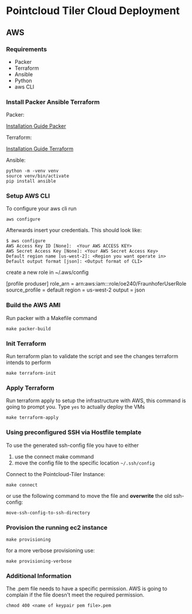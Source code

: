 # Pointcloud Tiler Cloud Deployment

## AWS

### Requirements

* Packer
* Terraform
* Ansible
* Python
* aws CLI

### Install Packer Ansible Terraform

Packer:

[Installation Guide Packer](https://learn.hashicorp.com/tutorials/packer/getting-started-install#precompiled-binaries)

Terraform:

[Installation Guide Terraform](https://learn.hashicorp.com/tutorials/terraform/install-cli)

Ansible:
```
python -m -venv venv
source venv/bin/activate
pip install ansible
```

### Setup AWS CLI
To configure your aws cli run

``` 
aws configure 
```

Afterwards insert your credentials. This should look like:

```
$ aws configure
AWS Access Key ID [None]:  <Your AWS ACCESS KEY>    
AWS Secret Access Key [None]: <Your AWS Secret Access Key>
Default region name [us-west-2]: <Region you want operate in>
Default output format [json]: <Output format of CLI>
```

create a new role in ~/.aws/config 

[profile produser]
role_arn = arn:aws:iam::<Your Role ID>:role/oe240/FraunhoferUserRole
source_profile = default
region = us-west-2
output = json

### Build the AWS AMI

Run packer with a Makefile command

```
make packer-build
``` 

### Init Terraform

Run terraform plan to validate the script and see the changes terraform intends to perform

```
make terraform-init
``` 

### Apply Terraform

Run terraform apply to setup the infrastructure with AWS, this command is going to prompt you. Type ```yes``` to actually deploy the VMs
```
make terraform-apply
```

### Using preconfigured SSH via Hostfile template

To use the generated ssh-config file you have to either 
1) use the connect make command 
2) move the config file to the specific location ```~/.ssh/config```

Connect to the Pointcloud-Tiler Instance:

```
make connect
```

or use the following command to move the file and **overwrite** the old ssh-config:

```
move-ssh-config-to-ssh-directory
```

### Provision the running ec2 instance

```
make provisioning
```

for a more verbose provisioning use:

```
make provisioning-verbose
```

### Additional Information

The .pem file needs to have a specific permission. AWS is going to complain if the file doesn't meet the required permission.
```
chmod 400 <name of keypair pem file>.pem
```
